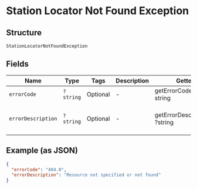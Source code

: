 
# Station Locator Not Found Exception

## Structure

`StationLocatorNotFoundException`

## Fields

| Name | Type | Tags | Description | Getter | Setter |
|  --- | --- | --- | --- | --- | --- |
| `errorCode` | `?string` | Optional | - | getErrorCode(): ?string | setErrorCode(?string errorCode): void |
| `errorDescription` | `?string` | Optional | - | getErrorDescription(): ?string | setErrorDescription(?string errorDescription): void |

## Example (as JSON)

```json
{
  "errorCode": "404.0",
  "errorDescription": "Resource not specified or not found"
}
```

